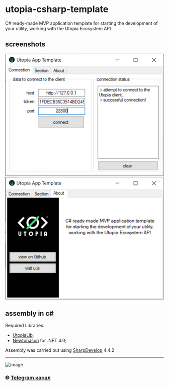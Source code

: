 # utopia-csharp-template

C# ready-made MVP application template for starting the development of your utility, working with the Utopia Ecosystem API

## screenshots

![screenshot](https://github.com/Sagleft/utopia-csharp-template/raw/master/img/screen1.png)
![screenshot](https://github.com/Sagleft/utopia-csharp-template/raw/master/img/screen2.png)

## assembly in c#

Required Libraries:

* [UtopiaLib](https://github.com/Sagleft/utopialib-csharp);
* [NewtonJson](https://www.newtonsoft.com/json) for .NET 4.0;

Assembly was carried out using [SharpDevelop](http://www.icsharpcode.net/OpenSource/SD/Default.aspx) 4.4.2

---

![image](https://github.com/Sagleft/Sagleft/raw/master/image.png)

### :globe_with_meridians: [Telegram канал](https://t.me/+VIvd8j6xvm9iMzhi)
